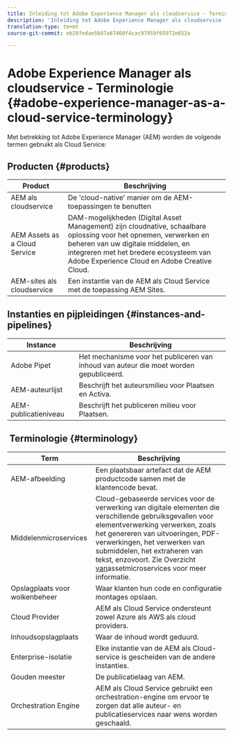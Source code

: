 ```yaml
---
title: Inleiding tot Adobe Experience Manager als cloudservice - Terminologie
description: 'Inleiding tot Adobe Experience Manager als cloudservice - Terminologie. '
translation-type: tm+mt
source-git-commit: eb28fedae5b87a67460f4cac97959f65972e652a

---
```



# Adobe Experience Manager als cloudservice - Terminologie {#adobe-experience-manager-as-a-cloud-service-terminology}

Met betrekking tot Adobe Experience Manager (AEM) worden de volgende termen gebruikt als Cloud Service:

## Producten {#products}

| Product | Beschrijving |
|---|---|
| AEM als cloudservice | De &#39;cloud-native&#39; manier om de AEM-toepassingen te benutten |
| AEM Assets as a Cloud Service | DAM-mogelijkheden (Digital Asset Management) zijn cloudnative, schaalbare oplossing voor het opnemen, verwerken en beheren van uw digitale middelen, en integreren met het bredere ecosysteem van Adobe Experience Cloud en Adobe Creative Cloud. |
| AEM-sites als cloudservice | Een instantie van de AEM als Cloud Service met de toepassing AEM Sites. |

## Instanties en pijpleidingen {#instances-and-pipelines}

| Instance | Beschrijving |
|---|---|
| Adobe Pipet | Het mechanisme voor het publiceren van inhoud van auteur die moet worden gepubliceerd. |
| AEM-auteurlijst | Beschrijft het auteursmilieu voor Plaatsen en Activa. |
| AEM-publicatieniveau | Beschrijft het publiceren milieu voor Plaatsen. |


<!-- This section of the table must be alphabetic -->

##  Terminologie {#terminology}

| Term | Beschrijving |
|---|---|
| AEM-afbeelding | Een plaatsbaar artefact dat de AEM productcode samen met de klantencode bevat. |
| Middelenmicroservices | Cloud-gebaseerde services voor de verwerking van digitale elementen die verschillende gebruiksgevallen voor elementverwerking verwerken, zoals het genereren van uitvoeringen, PDF-verwerkingen, het verwerken van submiddelen, het extraheren van tekst, enzovoort. Zie Overzicht [van](/help/assets/asset-microservices-overview.md)assetmicroservices voor meer informatie. |
| Opslagplaats voor wolkenbeheer | Waar klanten hun code en configuratie montages opslaan. |
| Cloud Provider | AEM als Cloud Service ondersteunt zowel Azure als AWS als cloud providers. |
| Inhoudsopslagplaats | Waar de inhoud wordt geduurd. |
| Enterprise-isolatie | Elke instantie van de AEM als Cloud-service is gescheiden van de andere instanties. |
| Gouden meester | De publicatielaag van AEM. |
| Orchestration Engine | AEM als Cloud Service gebruikt een orchestration-engine om ervoor te zorgen dat alle auteur- en publicatieservices naar wens worden geschaald. |
